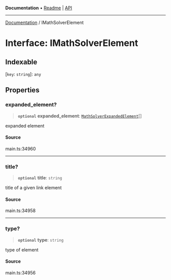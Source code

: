 **Documentation** • [Readme](../README.md) \| [API](../globals.md)

***

[Documentation](../README.md) / IMathSolverElement

# Interface: IMathSolverElement

## Indexable

 \[`key`: `string`\]: `any`

## Properties

### expanded\_element?

> **`optional`** **expanded\_element**: [`MathSolverExpandedElement`](../classes/MathSolverExpandedElement.md)[]

expanded element

#### Source

main.ts:34960

***

### title?

> **`optional`** **title**: `string`

title of a given link element

#### Source

main.ts:34958

***

### type?

> **`optional`** **type**: `string`

type of element

#### Source

main.ts:34956
